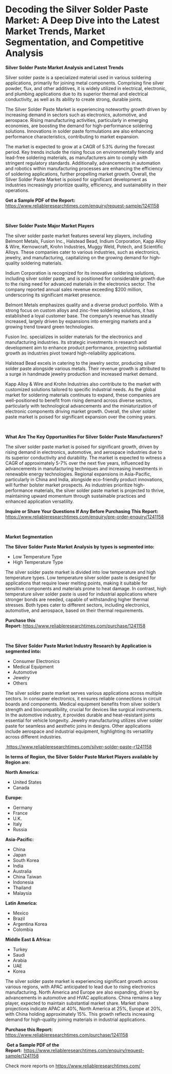 <p><h1>Decoding the Silver Solder Paste Market: A Deep Dive into the Latest Market Trends, Market Segmentation, and Competitive Analysis</h1></p><p><strong>Silver Solder Paste Market Analysis and Latest Trends</strong></p>
<p><p>Silver solder paste is a specialized material used in various soldering applications, primarily for joining metal components. Comprising fine silver powder, flux, and other additives, it is widely utilized in electrical, electronic, and plumbing applications due to its superior thermal and electrical conductivity, as well as its ability to create strong, durable joints.</p><p>The Silver Solder Paste Market is experiencing noteworthy growth driven by increasing demand in sectors such as electronics, automotive, and aerospace. Rising manufacturing activities, particularly in emerging economies, are boosting the demand for high-performance soldering solutions. Innovations in solder paste formulations are also enhancing performance characteristics, contributing to market expansion.</p><p>The market is expected to grow at a CAGR of 5.3% during the forecast period. Key trends include the rising focus on environmentally friendly and lead-free soldering materials, as manufacturers aim to comply with stringent regulatory standards. Additionally, advancements in automation and robotics within manufacturing processes are enhancing the efficiency of soldering applications, further propelling market growth. Overall, the Silver Solder Paste Market is poised for significant development as industries increasingly prioritize quality, efficiency, and sustainability in their operations.</p></p>
<p><strong>Get a Sample PDF of the Report:&nbsp;</strong> <a href="https://www.reliableresearchtimes.com/enquiry/request-sample/1241158?utm_campaign=2719&utm_medium=2&utm_source=Github&utm_content=ia&utm_term=02042025&utm_id=silver-solder-paste">https://www.reliableresearchtimes.com/enquiry/request-sample/1241158</a></p>
<p>&nbsp;</p>
<p><strong>Silver Solder Paste Major Market Players</strong></p>
<p><p>The silver solder paste market features several key players, including Belmont Metals, Fusion Inc., Halstead Bead, Indium Corporation, Kapp Alloy & Wire, Kernowcraft, Krohn Industries, Muggy Weld, Potech, and Scientific Alloys. These companies cater to various industries, such as electronics, jewelry, and manufacturing, capitalizing on the growing demand for high-quality soldering materials.</p><p>Indium Corporation is recognized for its innovative soldering solutions, including silver solder paste, and is positioned for considerable growth due to the rising need for advanced materials in the electronics sector. The company reported annual sales revenue exceeding $200 million, underscoring its significant market presence.</p><p>Belmont Metals emphasizes quality and a diverse product portfolio. With a strong focus on custom alloys and zinc-free soldering solutions, it has established a loyal customer base. The company’s revenue has steadily increased, largely driven by expansions into emerging markets and a growing trend toward green technologies.</p><p>Fusion Inc. specializes in solder materials for the electronics and manufacturing industries. Its strategic investments in research and development aim to enhance product performance, projecting substantial growth as industries pivot toward high-reliability applications.</p><p>Halstead Bead excels in catering to the jewelry sector, producing silver solder paste alongside various metals. Their revenue growth is attributed to a surge in handmade jewelry production and increased market demand.</p><p>Kapp Alloy & Wire and Krohn Industries also contribute to the market with customized solutions tailored to specific industrial needs. As the global market for soldering materials continues to expand, these companies are well-positioned to benefit from rising demand across diverse sectors, particularly with technological advancements and the miniaturization of electronic components driving market growth. Overall, the silver solder paste market is poised for significant expansion over the coming years.</p></p>
<p>&nbsp;</p>
<p><strong>What Are The Key Opportunities For Silver Solder Paste Manufacturers?</strong></p>
<p><p>The silver solder paste market is poised for significant growth, driven by rising demand in electronics, automotive, and aerospace industries due to its superior conductivity and durability. The market is expected to witness a CAGR of approximately 5-7% over the next five years, influenced by advancements in manufacturing techniques and increasing investments in renewable energy technologies. Regional expansions in Asia-Pacific, particularly in China and India, alongside eco-friendly product innovations, will further bolster market prospects. As industries prioritize high-performance materials, the silver solder paste market is projected to thrive, maintaining upward momentum through sustainable practices and enhanced application versatility.</p></p>
<p><strong>Inquire or Share Your Questions If Any Before Purchasing This Report:</strong> <a href="https://www.reliableresearchtimes.com/enquiry/pre-order-enquiry/1241158?utm_campaign=2719&utm_medium=2&utm_source=Github&utm_content=ia&utm_term=02042025&utm_id=silver-solder-paste">https://www.reliableresearchtimes.com/enquiry/pre-order-enquiry/1241158</a></p>
<p>&nbsp;</p>
<p><strong>Market Segmentation</strong></p>
<p><strong>The Silver Solder Paste Market Analysis by types is segmented into:</strong></p>
<p><ul><li>Low Temperature Type</li><li>High Temperature Type</li></ul></p>
<p><p>The silver solder paste market is divided into low temperature and high temperature types. Low temperature silver solder paste is designed for applications that require lower melting points, making it suitable for sensitive components and materials prone to heat damage. In contrast, high temperature silver solder paste is used for industrial applications where stronger bonds are needed, capable of withstanding higher thermal stresses. Both types cater to different sectors, including electronics, automotive, and aerospace, based on their thermal requirements.</p></p>
<p><strong>Purchase this Report:&nbsp;</strong><a href="https://www.reliableresearchtimes.com/purchase/1241158?utm_campaign=2719&utm_medium=2&utm_source=Github&utm_content=ia&utm_term=02042025&utm_id=silver-solder-paste">https://www.reliableresearchtimes.com/purchase/1241158</a></p>
<p>&nbsp;</p>
<p><strong>The Silver Solder Paste Market Industry Research by Application is segmented into:</strong></p>
<p><ul><li>Consumer Electronics</li><li>Medical Equipment</li><li>Automotive</li><li>Jewelry</li><li>Others</li></ul></p>
<p><p>The silver solder paste market serves various applications across multiple sectors. In consumer electronics, it ensures reliable connections in circuit boards and components. Medical equipment benefits from silver solder’s strength and biocompatibility, crucial for devices like surgical instruments. In the automotive industry, it provides durable and heat-resistant joints essential for vehicle longevity. Jewelry manufacturing utilizes silver solder paste for seamless and aesthetic joins in designs. Other applications include aerospace and industrial equipment, highlighting its versatility across different industries.</p></p>
<p><a href="https://www.reliableresearchtimes.com/silver-solder-paste-r1241158?utm_campaign=2719&utm_medium=2&utm_source=Github&utm_content=ia&utm_term=02042025&utm_id=silver-solder-paste">&nbsp;https://www.reliableresearchtimes.com/silver-solder-paste-r1241158</a></p>
<p><strong>In terms of Region, the Silver Solder Paste Market Players available by Region are:</strong></p>
<p>
    <p> <strong> North America: </strong>
        <ul>
            <li>United States</li>
            <li>Canada</li>
        </ul>
        </p> 
    <p> <strong> Europe: </strong>
        <ul>
            <li>Germany</li>
            <li>France</li>
            <li>U.K.</li>
            <li>Italy</li>
            <li>Russia</li>
        </ul>
        </p> 
    <p> <strong> Asia-Pacific: </strong>
        <ul>
            <li>China</li>
            <li>Japan</li>
            <li>South Korea</li>
            <li>India</li>
            <li>Australia</li>
            <li>China Taiwan</li>
            <li>Indonesia</li>
            <li>Thailand</li>
            <li>Malaysia</li>
        </ul>
        </p> 
    <p> <strong> Latin America: </strong>
        <ul>
            <li>Mexico</li>
            <li>Brazil</li>
            <li>Argentina Korea</li>
            <li>Colombia</li>
        </ul>
        </p> 
    <p> <strong> Middle East & Africa: </strong>
        <ul>
            <li>Turkey</li>
            <li>Saudi</li>
            <li>Arabia</li>
            <li>UAE</li>
            <li>Korea</li>
        </ul>
    </p>
    </p>
<p><p>The silver solder paste market is experiencing significant growth across various regions, with APAC anticipated to lead due to rising electronics manufacturing. North America and Europe are also expanding, driven by advancements in automotive and HVAC applications. China remains a key player, expected to maintain substantial market share. Market share projections indicate APAC at 40%, North America at 25%, Europe at 20%, with China holding approximately 15%. This growth reflects increasing demand for high-quality joining materials in industrial applications.</p></p>
<p><strong>Purchase this Report: </strong><a href="https://www.reliableresearchtimes.com/purchase/1241158?utm_campaign=2719&utm_medium=2&utm_source=Github&utm_content=ia&utm_term=02042025&utm_id=silver-solder-paste">https://www.reliableresearchtimes.com/purchase/1241158</a></p>
<p>&nbsp;<strong>Get a Sample PDF of the Report:&nbsp;&nbsp;</strong><a href="https://www.reliableresearchtimes.com/enquiry/request-sample/1241158?utm_campaign=2719&utm_medium=2&utm_source=Github&utm_content=ia&utm_term=02042025&utm_id=silver-solder-paste">https://www.reliableresearchtimes.com/enquiry/request-sample/1241158</a></p>
<p><strong></strong></p>
<p>Check more reports on <a href="https://www.reliableresearchtimes.com/?utm_campaign=2719&utm_medium=2&utm_source=Github&utm_content=ia&utm_term=02042025&utm_id=silver-solder-paste">https://www.reliableresearchtimes.com/</a></p>